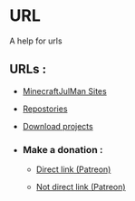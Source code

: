 # URL
A help for urls

## URLs :
- [MinecraftJulMan Sites](https://minecraftjulman.github.io)

- [Repostories](https://github.com/MinecraftJulMan?tab=repositories)

- [Download projects](https://minecraftjulman.github.io/download)

- ### Make a donation :
 
  - [Direct link (Patreon)](https://patreon.com/MinecraftJulMan)
  
  - [Not direct link (Patreon)](https://minecraftjulman.github.io/patreon)
